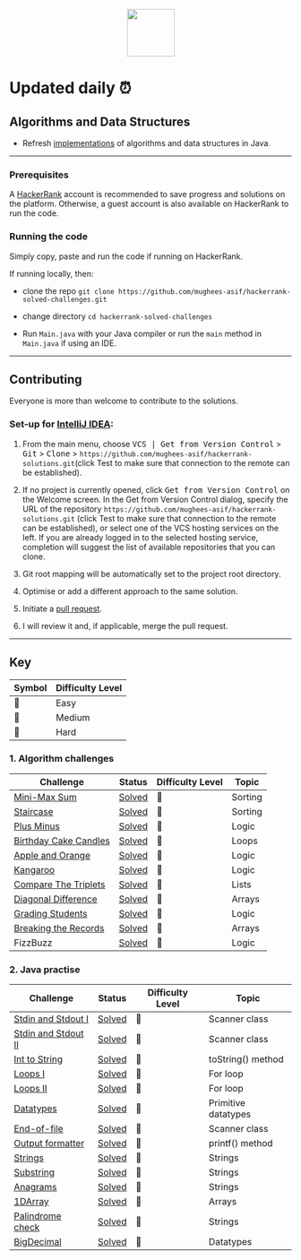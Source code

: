 <p align="center">
    <a href="https://www.hackerrank.com/mughees_asif">
        <img height=85 src="https://d3keuzeb2crhkn.cloudfront.net/hackerrank/assets/styleguide/logo_wordmark-f5c5eb61ab0a154c3ed9eda24d0b9e31.svg">
    </a>
  </p>

# Updated daily :alarm_clock:

## Algorithms and Data Structures

* Refresh <a href="https://github.com/mughees-asif/java-algorithms-datastructures">implementations</a> of algorithms and data structures in Java.

----------------------------------------------------------------------------------------------

### Prerequisites

A [HackerRank](https://www.hackerrank.com/) account is recommended to save progress and solutions on the platform. Otherwise, a guest account is also available on HackerRank to run the code.

### Running the code 

Simply copy, paste and run the code if running on HackerRank.

If running locally, then: 

* clone the repo ```git clone https://github.com/mughees-asif/hackerrank-solved-challenges.git```

* change directory ```cd hackerrank-solved-challenges``` 

* Run ```Main.java``` with your Java compiler or run the ```main``` method in ```Main.java``` if using an IDE.

----------------------------------------------------------------------------------------------

## Contributing

Everyone is more than welcome to contribute to the solutions.

### Set-up for [IntelliJ IDEA](https://www.jetbrains.com/idea/download/#section=windows):

1. From the main menu, choose <kbd>VCS | Get from Version Control</kbd> > <kbd>Git</kbd> > <kbd>Clone</kbd> > ```https://github.com/mughees-asif/hackerrank-solutions.git```(click Test to make sure that connection to the remote can be established).

2. If no project is currently opened, click <kbd>Get from Version Control</kbd> on the Welcome screen. In the Get from Version Control dialog, specify the URL of the repository ```https://github.com/mughees-asif/hackerrank-solutions.git``` (click Test to make sure that connection to the remote can be established), or select one of the VCS hosting services on the left. If you are already logged in to the selected hosting service, completion will suggest the list of available repositories that you can clone.

3. Git root mapping will be automatically set to the project root directory.

4. Optimise or add a different approach to the same solution.

5. Initiate a [pull request](https://help.github.com/en/github/collaborating-with-issues-and-pull-requests/about-pull-requests).

6. I will review it and, if applicable, merge the pull request. 

----------------------------------------------------------------------------------------------

## Key

| Symbol  | Difficulty Level |  
| ------------- | -------------
| :green_book: | Easy |
| :orange_book: | Medium |
| :closed_book: | Hard |

### 1. Algorithm challenges

| Challenge  | Status |  Difficulty Level  |  Topic  |
| ------------- | ------------- |------------- | ------------- |
|  [Mini-Max Sum](https://www.hackerrank.com/challenges/mini-max-sum/problem) | [Solved](https://github.com/mughees-asif/hackerrank-solved-challenges/blob/master/algorithms/miniMaxChallenge/src/com/mughees/Main.java)  |  :green_book: |  Sorting  |
| [Staircase](https://www.hackerrank.com/challenges/staircase/problem)  | [Solved](https://github.com/mughees-asif/hackerrank-solved-challenges/blob/master/algorithms/Staircase/src/com/mughees/Main.java)  |  :green_book: |  Sorting  |
| [Plus Minus](https://www.hackerrank.com/challenges/plus-minus/problem)  | [Solved](https://github.com/mughees-asif/hackerrank-solved-challenges/blob/master/algorithms/plusMinus/src/com/mughees/Main.java)  |  :green_book: |  Logic  |
| [Birthday Cake Candles](https://www.hackerrank.com/challenges/birthday-cake-candles/problem)  | [Solved](https://github.com/mughees-asif/hackerrank-solved-challenges/blob/master/algorithms/BirthdayCakeCandles/src/com/mughees/Main.java)  |  :green_book: |  Loops  |
| [Apple and Orange](https://www.hackerrank.com/challenges/apple-and-orange/problem)  | [Solved](https://github.com/mughees-asif/hackerrank-solved-challenges/blob/master/algorithms/AppleandOrange/src/com/mughees/Main.java)  |  :green_book: |  Logic  |
| [Kangaroo](https://www.hackerrank.com/challenges/kangaroo/problem)  | [Solved](https://github.com/mughees-asif/hackerrank-solved-challenges/blob/master/algorithms/Kangaroo/src/com/mughees/Main.java)  |  :green_book: |  Logic  |
| [Compare The Triplets](https://www.hackerrank.com/challenges/compare-the-triplets/problem)  | [Solved](https://github.com/mughees-asif/hackerrank-solved-challenges/blob/master/algorithms/CompareTheTriplets/src/com/mughees/Main.java)  |  :green_book: |  Lists  |
| [Diagonal Difference](https://www.hackerrank.com/challenges/diagonal-difference/problem)  | [Solved](https://github.com/mughees-asif/hackerrank-solved-challenges/blob/master/algorithms/DiagonalDifference/src/com/mughees/Main.java)  |  :green_book: |  Arrays |
| [Grading Students](https://www.hackerrank.com/challenges/grading/problem)  | [Solved](https://github.com/mughees-asif/hackerrank-solved-challenges/blob/master/algorithms/GradingStudents/src/com/mughees/Main.java)  |  :green_book: |  Logic  |
| [Breaking the Records](https://www.hackerrank.com/challenges/breaking-best-and-worst-records/problem)  | [Solved](https://github.com/mughees-asif/hackerrank-solved-challenges/blob/master/algorithms/BreakingRecords/src/com/mughees/Main.java)  |  :green_book: |  Arrays  |
|  FizzBuzz | [Solved](https://github.com/mughees-asif/hackerrank-solved-challenges/blob/master/algorithms/FizzBuzz/src/com/mughees/Main.java) | :green_book: |  Logic  |

### 2. Java practise
| Challenge  | Status |  Difficulty Level  |  Topic  |
| ------------- | ------------- |------------- | ------------- |
|  [Stdin and Stdout I](https://www.hackerrank.com/challenges/java-stdin-and-stdout-1/problem) | [Solved](https://github.com/mughees-asif/hackerrank-solved-challenges/blob/master/java/ScannerInOut/src/com/mughees/Main.java)  |  :green_book: |  Scanner class  |
|  [Stdin and Stdout II](https://www.hackerrank.com/challenges/java-stdin-stdout/problem) | [Solved](https://github.com/mughees-asif/hackerrank-solved-challenges/blob/master/java/ScannerInOut2/src/com/mughees/Main.java)  |  :green_book: |  Scanner class  |
|  [Int to String](https://www.hackerrank.com/challenges/java-int-to-string/problem) | [Solved](https://github.com/mughees-asif/hackerrank-solved-challenges/blob/master/java/IntToString/src/com/mughees/Main.java)  |  :green_book: |  toString() method |
|  [Loops I](https://www.hackerrank.com/challenges/java-loops-i/problem) | [Solved](https://github.com/mughees-asif/hackerrank-solved-challenges/blob/master/java/LoopsI/src/com/mughees/Main.java)  |  :green_book: |  For loop |
|  [Loops II](https://www.hackerrank.com/challenges/java-loops/problem) | [Solved](https://github.com/mughees-asif/hackerrank-solved-challenges/blob/master/java/LoopsII/src/com/mughees/Main.java)  |  :green_book: |  For loop |
|  [Datatypes](https://www.hackerrank.com/challenges/java-datatypes/problem) | [Solved](https://github.com/mughees-asif/hackerrank-solved-challenges/blob/master/java/JavaDatatypes/src/com/mughees/Main.java)  |  :green_book: |  Primitive datatypes |
|  [End-of-file](https://www.hackerrank.com/challenges/java-end-of-file/problem) | [Solved](https://github.com/mughees-asif/hackerrank-solved-challenges/blob/master/java/JavaEndofFile/src/com/mughees/Main.java)  |  :green_book: |  Scanner class |
|  [Output formatter](https://www.hackerrank.com/challenges/java-output-formatting/problem) | [Solved](https://github.com/mughees-asif/hackerrank-solved-challenges/blob/master/java/OutputFormatting/src/com/mughees/Main.java)  |  :green_book: |  printf() method |
|  [Strings](https://www.hackerrank.com/challenges/java-output-formatting/problem) | [Solved](https://github.com/mughees-asif/hackerrank-solved-challenges/blob/master/java/StringsIntroduction/src/com/mughees/Main.java)  |  :green_book: |  Strings |
|  [Substring](https://www.hackerrank.com/challenges/java-substring/problem) | [Solved](https://github.com/mughees-asif/hackerrank-solved-challenges/blob/master/java/Substring/src/com/mughees/Main.java)  |  :green_book: |  Strings |
|  [Anagrams](https://www.hackerrank.com/challenges/java-substring/problem) | [Solved](https://github.com/mughees-asif/hackerrank-solved-challenges/blob/master/java/Anagrams/src/com/mughees/Main.java)  |  :green_book: |  Strings |
|  [1DArray](https://www.hackerrank.com/challenges/java-1d-array-introduction/problem) | [Solved](https://github.com/mughees-asif/hackerrank-solved-challenges/blob/master/java/1DArray/src/com/mughees/Main.java)  |  :green_book: |  Arrays  |
|  [Palindrome check](https://www.hackerrank.com/challenges/java-1d-array-introduction/problem) | [Solved](https://github.com/mughees-asif/hackerrank-solved-challenges/blob/master/java/PalindromeCheck/src/com/mughees/Main.java)  |  :green_book: |  Strings  |
|  [BigDecimal](https://www.hackerrank.com/challenges/java-1d-array-introduction/problem) | [Solved](https://github.com/mughees-asif/hackerrank-solved-challenges/blob/master/java/BigDecimal/src/com/mughees/Main.java)  |  :orange_book: |  Datatypes  |

